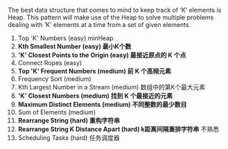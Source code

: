 The best data structure that comes to mind to keep track of ‘K’ elements is Heap. 
This pattern will make use of the Heap to solve multiple problems dealing with ‘K’ elements at a time from a set of given elements.

1. Top 'K' Numbers (easy) minHeap
2. **Kth Smallest Number (easy) 最小K个数**
3. **'K' Closest Points to the Origin (easy) 最接近原点的 K 个点**
4. Connect Ropes (easy)
5. **Top 'K' Frequent Numbers (medium) 前 K 个高频元素**
6. Frequency Sort (medium)
7. Kth Largest Number in a Stream (medium) 数组中的第K个最大元素
8. **'K' Closest Numbers (medium) 找到 K 个最接近的元素**
9. **Maximum Distinct Elements (medium) 不同整数的最少数目**
10. Sum of Elements (medium)
11. **Rearrange String (hard) 重构字符串**
12. **Rearrange String K Distance Apart (hard) k距离间隔重排字符串** 不熟悉
13. Scheduling Tasks (hard)  任务调度器
